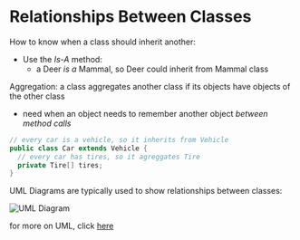 # Relationships Between Classes

How to know when a class should inherit another:
- Use the *Is-A* method:
  - a Deer *is a* Mammal, so Deer could inherit from Mammal class

Aggregation: a class aggregates another class if its objects have objects of the other class
  - need when an object needs to remember another object *between method calls*

```java
// every car is a vehicle, so it inherits from Vehicle
public class Car extends Vehicle {
  // every car has tires, so it agreggates Tire
  private Tire[] tires;
}
```



UML Diagrams are typically used to show relationships between classes:

![UML Diagram](https://www.tutorialspoint.com/uml/images/uml_class_diagram.jpg "Diagram Example")

for more on UML, click [here](https://www.tutorialspoint.com/uml/index.htm)
